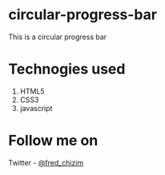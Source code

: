 # circular-progress-bar
This is a circular progress bar
# Technogies used
1. HTML5
2. CSS3
3. javascript

# Follow me on
Twitter - [@fred_chizim](https://www.twitter.com/fred_chizim "Fred")
